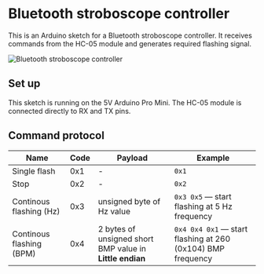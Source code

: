 # Bluetooth stroboscope controller

This is an Arduino sketch for a Bluetooth stroboscope controller. It receives commands from the HC-05 module and generates required flashing signal.

![Bluetooth stroboscope controller](https://lh3.googleusercontent.com/es6hBNBkK6AO3K89UdSPQoApuUB13hT87MibrAbB7H90mORQjikJHn-gcc8qUH6eGrg5RRVZD6C_V7JCgYuYo8nSUMyXJKDPF4BmyVrwuxE40V_ba_7jrlSkylZRJLy-_g5R_AvZ_A=w339-h250-no)
## Set up

This sketch is running on the 5V Arduino Pro Mini. The HC-05 module is connected directly to RX and TX pins.

## Command protocol

| Name | Code | Payload | Example |
| -----|------|---------|---------|
|Single flash|0x1|-|`0x1`|
|Stop|0x2|-|`0x2`|
|Continous flashing (Hz)|0x3|unsigned byte of Hz value|`0x3 0x5` — start flashing at 5 Hz frequency
|Continous flashing (BPM)|0x4|2 bytes of unsigned short BMP value in **Little endian**|`0x4 0x4 0x1` — start flashing at 260 (0x104) BMP frequency|
